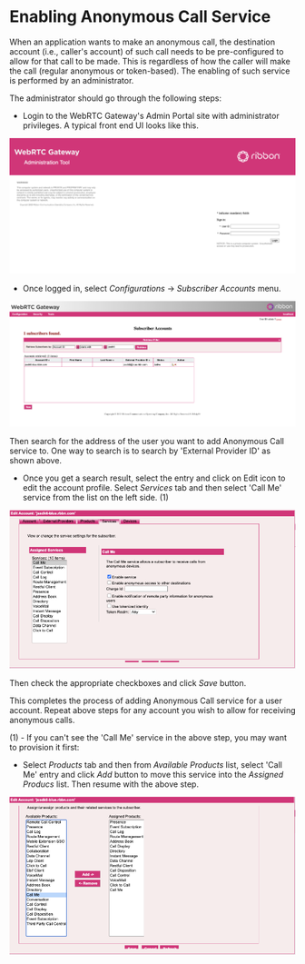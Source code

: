 [COPYRIGHT © 2023 RIBBON COMMUNICATIONS OPERATING COMPANY, INC. ALL RIGHTS RESERVED]: #

# Enabling Anonymous Call Service

When an application wants to make an anonymous call, the destination account (i.e., caller's account) of such call needs to be pre-configured to allow for that call to be made. This is regardless of how the caller will make the call (regular anonymous or token-based). The enabling of such service is performed by an administrator.

The administrator should go through the following steps:

- Login to the WebRTC Gateway's Admin Portal site with administrator privileges. A typical front end UI looks like this.

![Admin Portal](admin_portal.png)

- Once logged in, select _Configurations_ -> _Subscriber Accounts_ menu.

![Subscriber Accounts](subscriber_accounts.png)

Then search for the address of the user you want to add Anonymous Call service to.
One way to search is to search by 'External Provider ID' as shown above.

- Once you get a search result, select the entry and click on Edit icon to edit the account profile. Select _Services_ tab and then select 'Call Me' service from the list on the left side. (1)

![Adding CallMe Service](adding_callme_service.png)

Then check the appropriate checkboxes and click _Save_ button.

This completes the process of adding Anonymous Call service for a user account.
Repeat above steps for any account you wish to allow for receiving anonymous calls.

(1) - If you can't see the 'Call Me' service in the above step, you may want to provision it first:

- Select _Products_ tab and then from _Available Products_ list, select 'Call Me' entry and click _Add_ button to move this service into the _Assigned Producs_ list. Then resume with the above step.

![Provisioninging CallMe Service](provisioning_callme_service.png)

[COPYRIGHT © 2023 RIBBON COMMUNICATIONS OPERATING COMPANY, INC. ALL RIGHTS RESERVED]: #

